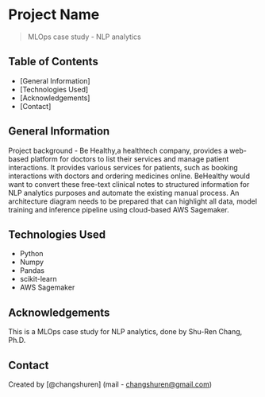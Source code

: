 # Project Name
> MLOps case study - NLP analytics


## Table of Contents
* [General Information]
* [Technologies Used]
* [Acknowledgements]
* [Contact]

<!-- You can include any other section that is pertinent to your problem -->

## General Information
Project background - Be Healthy,a healthtech company, provides a web-based platform for doctors to list their services and manage patient interactions. It provides various services for patients, such as booking interactions with doctors and ordering medicines online. BeHealthy would want to convert these free-text clinical notes to structured information for NLP analytics purposes and automate the existing manual process. An architecture diagram needs to be prepared that can highlight all data, model training and inference pipeline using cloud-based AWS Sagemaker.

<!-- You don't have to answer all the questions - just the ones relevant to your project. -->



<!-- You don't have to answer all the questions - just the ones relevant to your project. -->


## Technologies Used
- Python
- Numpy
- Pandas
- scikit-learn
- AWS Sagemaker

<!-- As the libraries versions keep on changing, it is recommended to mention the version of library used in this project -->

## Acknowledgements
This is a MLOps case study for NLP analytics, done by Shu-Ren Chang, Ph.D.

## Contact
Created by [@changshuren] (mail - changshuren@gmail.com) 


<!-- Optional -->
<!-- ## License -->
<!-- This project is open source and available under the [... License](). -->

<!-- You don't have to include all sections - just the one's relevant to your project -->